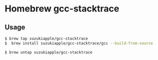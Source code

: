 # Homebrew gcc-stacktrace

## Usage

```bash
$ brew tap suzukiapple/gcc-stacktrace
$  brew install suzukiapple/gcc-stacktrace/gcc --build-from-source
```

```bash
$ brew untap suzukiapple/gcc-stacktrace
```
